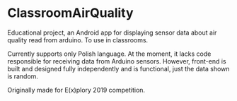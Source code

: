 # ClassroomAirQuality
Educational project, an Android app for displaying sensor data about air quality read from arduino. To use in classrooms.

Currently supports only Polish language. At the moment, it lacks code responsible for receiving data from Arduino sensors. However, front-end is built and designed fully independently and is functional, just the data shown is random.

Originally made for E(x)plory 2019 competition.
